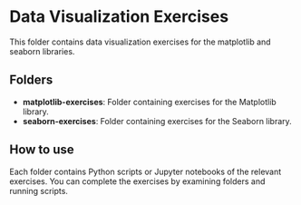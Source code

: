 # Data Visualization Exercises

This folder contains data visualization exercises for the matplotlib and seaborn libraries.

## Folders

- **matplotlib-exercises**: Folder containing exercises for the Matplotlib library.
- **seaborn-exercises**: Folder containing exercises for the Seaborn library.

## How to use

Each folder contains Python scripts or Jupyter notebooks of the relevant exercises. You can complete the exercises by examining folders and running scripts.